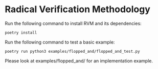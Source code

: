 # Radical Verification Methodology

Run the following command to install RVM and its dependencies:

```
poetry install
```

Run the following command to test a basic example:

```
poetry run python3 examples/flopped_and/flopped_and_test.py
```

Please look at examples/flopped\_and/ for an implementation example.

